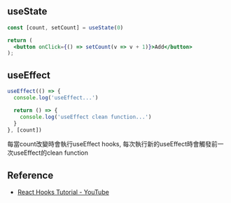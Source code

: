 ## useState
```jsx
const [count, setCount] = useState(0)

return (
  <button onClick={() => setCount(v => v + 1)}>Add</button>
);
```

## useEffect

```jsx
useEffect(() => {
  console.log('useEffect...')

  return () => {
    console.log('useEffect clean function...')
  }
}, [count])
```

每當count改變時會執行useEffect hooks, 每次執行新的useEffect時會觸發前一次useEffect的clean function
## Reference
* [React Hooks Tutorial - YouTube](https://www.youtube.com/playlist?list=PLxRVWC-K96b2KrTW6AqAE6vUXfOTnD-PS)